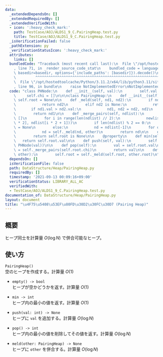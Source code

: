 ```yaml
---
data:
  _extendedDependsOn: []
  _extendedRequiredBy: []
  _extendedVerifiedWith:
  - icon: ':heavy_check_mark:'
    path: TestCase/AOJ/ALDS1_9_C.PairingHeap.test.py
    title: TestCase/AOJ/ALDS1_9_C.PairingHeap.test.py
  _isVerificationFailed: false
  _pathExtension: py
  _verificationStatusIcon: ':heavy_check_mark:'
  attributes:
    links: []
  bundledCode: "Traceback (most recent call last):\n  File \"/opt/hostedtoolcache/Python/3.11.2/x64/lib/python3.11/site-packages/onlinejudge_verify/documentation/build.py\"\
    , line 71, in _render_source_code_stat\n    bundled_code = language.bundle(stat.path,\
    \ basedir=basedir, options={'include_paths': [basedir]}).decode()\n          \
    \         ^^^^^^^^^^^^^^^^^^^^^^^^^^^^^^^^^^^^^^^^^^^^^^^^^^^^^^^^^^^^^^^^^^^^^^^^^^^^^^^^^\n\
    \  File \"/opt/hostedtoolcache/Python/3.11.2/x64/lib/python3.11/site-packages/onlinejudge_verify/languages/python.py\"\
    , line 96, in bundle\n    raise NotImplementedError\nNotImplementedError\n"
  code: "class PHNode:\n    def __init__(self, val):\n        self.val = val\n   \
    \     self.chi = []\n\n\nclass PairingHeap:\n    def __init__(self):\n       \
    \ self.root = None\n\n    def _meld(self, nd1, nd2):\n        if nd1 is None:\n\
    \            return nd2\n        elif nd2 is None:\n            return nd1\n \
    \       if nd1.val > nd2.val:\n            nd1, nd2 = nd2, nd1\n        nd1.chi.append(nd2)\n\
    \        return nd1\n\n    def _merge_pairs(self, ndlist):\n        newlist =\
    \ []\n        for i in range(len(ndlist) // 2):\n            newlist.append(self._meld(ndlist[i\
    \ * 2], ndlist[i * 2 + 1]))\n        if len(ndlist) % 2 == 0:\n            nd\
    \ = None\n        else:\n            nd = ndlist[-1]\n        for other in newlist:\n\
    \            nd = self._meld(nd, other)\n        return nd\n\n    def empty(self):\n\
    \        return self.root is None\n\n    @property\n    def min(self):\n     \
    \   return self.root.val\n\n    def push(self, val):\n        self.root = self._meld(self.root,\
    \ PHNode(val))\n\n    def pop(self):\n        val = self.root.val\n        self.root\
    \ = self._merge_pairs(self.root.chi)\n        return val\n\n    def meld(self,\
    \ other):\n        self.root = self._meld(self.root, other.root)\n"
  dependsOn: []
  isVerificationFile: false
  path: DataStructure/Heap/PairingHeap.py
  requiredBy: []
  timestamp: '2021-09-13 00:09:16+09:00'
  verificationStatus: LIBRARY_ALL_AC
  verifiedWith:
  - TestCase/AOJ/ALDS1_9_C.PairingHeap.test.py
documentation_of: DataStructure/Heap/PairingHeap.py
layout: document
title: "\u4F75\u5408\u53EF\u80FD\u30D2\u30FC\u30D7 (Pairing Heap)"
---
```


## 概要
ヒープ同士を計算量 $O(\log N)$ で併合可能なヒープ。

## 使い方
`PairingHeap()`  
空のヒープを作成する。計算量 $O(1)$

- `empty() -> bool`  
ヒープが空かどうかを返す。計算量 $O(1)$

- `min -> int`  
ヒープ内の最小の値を返す。計算量 $O(1)$

- `push(val: int) -> None`  
ヒープに `val` を追加する。計算量 $O(\log N)$

- `pop() -> int`  
ヒープ内の最小の値を削除してその値を返す。計算量 $O(\log N)$

- `meld(other: PairingHeap) -> None`  
ヒープに `other` を併合する。計算量 $O(\log N)$
